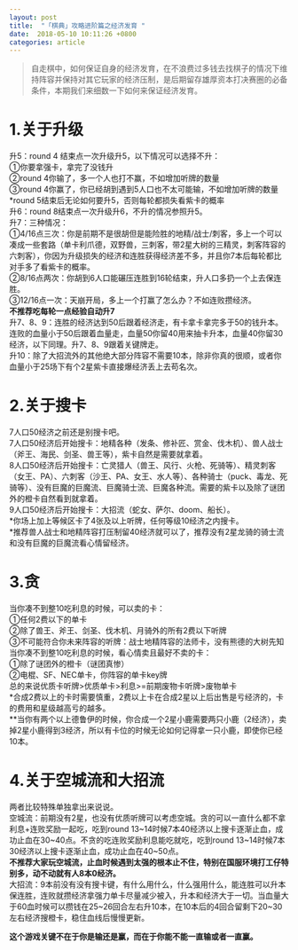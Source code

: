 ```yaml
---
layout: post
title:  "「棋典」攻略进阶篇之经济发育 "
date:  2018-05-10 10:11:26 +0800
categories: article
---
```

> 自走棋中，如何保证自身的经济发育，在不浪费过多钱去找棋子的情况下维持阵容并保持对其它玩家的经济压制，是后期留存雄厚资本打决赛圈的必备条件，本期我们来细数一下如何来保证经济发育。  

#  1.关于升级  
升5：round 4 结束点一次升级升5，以下情况可以选择不升：  
   ①你要拿强卡，拿完了没钱升  
   ②round 4你输了，多一个人也打不赢，不如增加听牌的数量  
   ③round 4你赢了，你已经胡到遇到5人口也不太可能输，不如增加听牌的数量  
   *round 5结束后无论如何要升5，否则每轮都损失看紫卡的概率  
   升6：round 8结束点一次升级升6，不升的情况参照升5。  
   升7：三种情况：  
   ①4/16点三次：你是前期不是很胡但是能险胜的地精/战士/刺客，多上一个可以凑成一些套路（单卡利爪德，双野兽，三刺客，带2星大树的三精灵，刺客阵容的六刺客），你因为升级损失的经济和连胜获得经济差不多，并且你7本后每轮都比对手多了看紫卡的概率。  
   ②8/16点两次：你胡到6人口能碾压连胜到16轮结束，升人口多扔一个上去保连胜。  
   ③12/16点一次：天崩开局，多上一个打赢了怎么办？不如连败攒经济。  
   **不推荐吃每轮一点经验自动升7**  
   升7、8、9：连胜的经济达到50后跟着经济走，有卡拿卡拿完多于50的钱升本。连败的血量小于50后跟着血量走，血量50你留40用来抽卡升本，血量40你留30经济，以下同理。升7、8、9跟着关键牌走。  
   升10：除了大招流外的其他绝大部分阵容不需要10本，除非你真的很顺，或者你血量小于25场下有个2星紫卡直接爆经济丢上去苟名次。  

#  2.关于搜卡  
7人口50经济之前还是别搜卡吧。  
   7人口50经济后开始搜卡：地精各种（发条、修补匠、赏金、伐木机）、兽人战士（斧王、海民、剑圣、兽王等），紫卡自然是需要就拿着。  
   8人口50经济后开始搜卡：亡灵猎人（兽王、风行、火枪、死骑等）、精灵刺客（女王、PA）、六刺客（沙王、PA、女王、水人等）、各种骑士（puck、毒龙、死骑等）、没有巨魔的巨魔流、巨魔骑士流、巨魔各种流。需要的紫卡以及除了谜团外的橙卡自然看到就拿着。  
   9人口50经济后开始搜卡：大招流（蛇女、萨尔、doom、船长）。  
   *你场上加上等候区卡了4张及以上听牌，任何等级10经济之内搜卡。  
   *推荐兽人战士和地精阵容打压制留40经济就可以了，推荐没有2星龙骑的骑士流和没有巨魔的巨魔流看心情留经济。  

#  3.贪  
当你凑不到整10吃利息的时候，可以卖的卡：  
   ①任何2费以下的单卡  
   ②除了兽王、斧王、剑圣、伐木机、月骑外的所有2费以下听牌  
   ③不可能符合你未来阵容的听牌：战士地精阵容的法师卡，没有熊德的大树先知  
   当你凑不到整10吃利息的时候，看心情卖且最好不卖的卡：  
   ①除了谜团外的橙卡（谜团真惨）  
   ②电棍、SF、NEC单卡，你阵容的单卡key牌  
   总的来说优质卡听牌>优质单卡>利息>=前期废物卡听牌>废物单卡  
   *合成2费以上的卡时需要慎重，2费以上卡在合成2星以上后出售是亏经济的，卡的费用和星级越高亏的越多。  
   **当你有两个以上德鲁伊的时候，你合成一个2星小鹿需要两只小鹿（2经济），卖掉2星小鹿得到3经济，所以有卡位的时候无论如何记得拿一只小鹿，即使你已经10本。  

#  4.关于空城流和大招流  
两者比较特殊单独拿出来说说。  
   空城流：前期没有2星，也没有优质听牌可以考虑空城。贪的可以一直什么都不拿利息+连败奖励一起吃，吃到round 13~14时候7本40经济以上搜卡逐渐止血，成功止血在30~40点。不贪的吃连败奖励利息能吃就吃，吃到round 13~14时候7本30经济以上搜卡逐渐止血，成功止血在40~50点。  
   **不推荐大家玩空城流，止血时候遇到太强的根本止不住，特别在国服环境打工仔特别多，动不动就有人8本0经济。**  
   大招流：9本前没有没有搜卡键，有什么用什么，什么强用什么，能连胜可以升本保连胜，连败就攒经济拿强力单卡尽量减少被入，升本和经济大于一切。当血量大于60血时候可以攒钱在25~26回合左右升10本，在10本后的4回合留剩下20~30左右经济搜橙卡，稳住血线后慢慢更新。  

**这个游戏关键不在于你是输还是赢，而在于你能不能一直输或者一直赢。**
